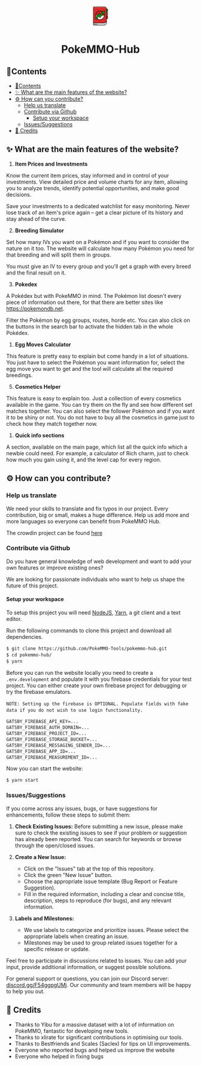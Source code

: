 <p align="center">
  <a href="https://pokemmohub.com">
    <img alt="PokeMMO Website" src="readme/logo.svg" width="60" />
  </a>
</p>
<h1 align="center">
  PokeMMO-Hub
</h1>

## 📃Contents

- [📃Contents](#contents)
- [✨ What are the main features of the website? ](#-what-are-the-main-features-of-the-website-)
- [⚙️ How can you contribute? ](#️-how-can-you-contribute-)
  - [Help us translate ](#help-us-translate-)
  - [Contribute via Github ](#contribute-via-github-)
    - [Setup your workspace ](#setup-your-workspace-)
  - [Issues/Suggestions ](#issuessuggestions-)
- [💙 Credits ](#-credits-)

## ✨ What are the main features of the website? <a id="tools"></a>

1. **Item Prices and Investments** <a id="tools-0"></a>

Know the current item prices, stay informed and in control of your investments. View detailed price and volume charts for any item, allowing you to analyze trends, identify potential opportunities, and make good decisions.

Save your investments to a dedicated watchlist for easy monitoring. Never lose track of an item's price again – get a clear picture of its history and stay ahead of the curve.

2. **Breeding Simulator** <a id="tools-1"></a>

Set how many IVs you want on a Pokémon and if you want to consider the nature on it too. The website will calculate how many Pokémon you need for that breeding and will split them in groups. 

You must give an IV to every group and you'll get a graph with every breed and the final result on it. 

3. **Pokedex** <a id="tools-2"></a>

A Pokédex but with PokeMMO in mind. The Pokémon list doesn't every piece of information out there, for that there are better sites like https://pokemondb.net. 

Filter the Pokémon by egg groups, routes, horde etc. You can also click on the buttons in the search bar to activate the hidden tab in the whole Pokédex.

1. **Egg Moves Calculator** <a id="tools-3"></a>

This feature is pretty easy to explain but come handy in a lot of situations. You just have to select the Pokémon you want information for, select the egg move you want to get and the tool will calculate all the required breedings. 

5. **Cosmetics Helper** <a id="tools-4"></a>

This feature is easy to explain too. Just a collection of every cosmetics available in the game. You can try them on the fly and see how different set matches together. You can also select the follower Pokémon and if you want it to be shiny or not. 
You do not have to buy all the cosmetics in game just to check how they match together now. 

1. **Quick info sections** <a id="tools-5"></a>

A section, available on the main page, which list all the quick info which a newbie could need. For example, a calculator of Rich charm, just to check how much you gain using it, and the level cap for every region.

## ⚙️ How can you contribute? <a id="contribute"></a>

### Help us translate <a id="contribute-0"></a>

We need your skills to translate and fix typos in our project. Every contribution, big or small, makes a huge difference. Help us add more and more languages so everyone can benefit from PokeMMO Hub.

The crowdin project can be found [here](https://crowdin.com/project/pokemmohub)

### Contribute via Github <a id="contribute-1"></a>

Do you have general knowledge of web development and want to add your own features or improve existing ones?

We are looking for passionate individuals who want to help us shape the future of this project.

#### Setup your workspace <a id="setup-your-workspace"></a>

To setup this project you will need [NodeJS](https://nodejs.org/en), [Yarn](https://yarnpkg.com/), a git client and a text editor.

Run the following commands to clone this project and download all dependencies.
```sh
$ git clone https://github.com/PokeMMO-Tools/pokemmo-hub.git
$ cd pokemmo-hub/
$ yarn
```

Before you can run the website locally you need to create a `.env.development` and populate it with you firebase credentials for your test project. You can either create your own firebase project for debugging or try the firebase emulators.

`NOTE: Setting up the firebase is OPTIONAL. Populate fields with fake data if you do not wish to use login functionality.`
```
GATSBY_FIREBASE_API_KEY=...
GATSBY_FIREBASE_AUTH_DOMAIN=...
GATSBY_FIREBASE_PROJECT_ID=...
GATSBY_FIREBASE_STORAGE_BUCKET=...
GATSBY_FIREBASE_MESSAGING_SENDER_ID=...
GATSBY_FIREBASE_APP_ID=...
GATSBY_FIREBASE_MEASUREMENT_ID=...
```

Now you can start the website:
```sh
$ yarn start
```

### Issues/Suggestions <a id="issues-suggestions"></a>


If you come across any issues, bugs, or have suggestions for enhancements, follow these steps to submit them:

1. **Check Existing Issues:** Before submitting a new issue, please make sure to check the existing issues to see if your problem or suggestion has already been reported. You can search for keywords or browse through the open/closed issues.

2. **Create a New Issue:**
   - Click on the "Issues" tab at the top of this repository.
   - Click the green "New Issue" button.
   - Choose the appropriate issue template (Bug Report or Feature Suggestion).
   - Fill in the required information, including a clear and concise title, description, steps to reproduce (for bugs), and any relevant information.

3. **Labels and Milestones:**
   - We use labels to categorize and prioritize issues. Please select the appropriate labels when creating an issue.
   - Milestones may be used to group related issues together for a specific release or update.

Feel free to participate in discussions related to issues. You can add your input, provide additional information, or suggest possible solutions.

For general support or questions, you can join our Discord server: [discord.gg/F54ggpgUMj](https://discord.gg/F54ggpgUMj). 
Our community and team members will be happy to help you out.


## 💙 Credits <a id="credits"></a>
- Thanks to Yibu for a massive dataset with a lot of information on PokeMMO, fantastic for developing new tools.
- Thanks to xlirate for significant contributions in optimising our tools.
- Thanks to Bestfriends and Scales (Saclex) for tips on UI improvements.
- Everyone who reported bugs and helped us improve the website
- Everyone who helped in fixing bugs
